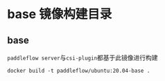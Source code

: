 # base 镜像构建目录
## base
`paddleflow server`与`csi-plugin`都基于此镜像进行构建
```shell
docker build -t paddleflow/ubuntu:20.04-base .
```